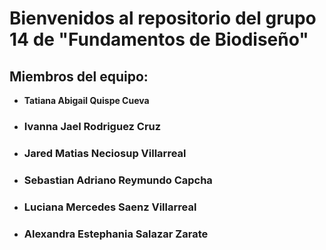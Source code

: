 
# Bienvenidos al repositorio del grupo 14 de "Fundamentos de Biodiseño"

## Miembros del equipo:

* **Tatiana Abigail Quispe Cueva**


* ### **Ivanna Jael Rodriguez Cruz**


* ### **Jared Matias Neciosup Villarreal**


* ### **Sebastian Adriano Reymundo Capcha**


* ### **Luciana Mercedes Saenz Villarreal**


* ### **Alexandra Estephania Salazar Zarate**
